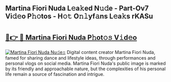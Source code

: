 ## Martina Fiori Nuda L𝚎a𝚔ed N𝚞𝚍e - Part-Ov7 Vi𝚍𝚎o P𝚑𝚘tos - H𝚘𝚝 O𝚗𝚕yf𝚊ns L𝚎a𝚔s rKASu

# <h2><a href="http://kf8a7g.oniu.top/?m=Martina+Fiori+Nuda">🔗👉 🔴 Martina Fiori Nuda P𝚑ot𝚘𝚜 V𝚒d𝚎o</a></h2>

[![Martina Fiori Nuda Nu𝚍e𝚜](https://i.imgur.com/0qMVB7G.gif)](http://kf8a7g.oniu.top/?m=Martina+Fiori+Nuda)
Digital content creator Martina Fiori Nuda, famed for sharing dance and lifestyle ideas, through performances and personal vlogs on social media. Martina Fiori Nuda's public image is marked by its friendly and approachable nature, but the complexities of his personal life remain a source of fascination and intrigue.  
